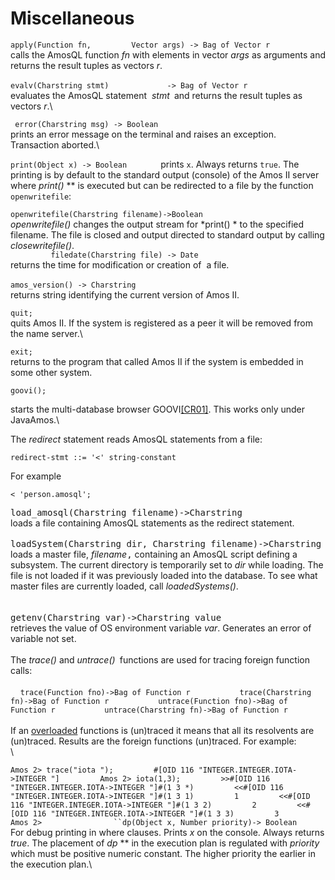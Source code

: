 # Miscellaneous

`apply(Function fn,         Vector args) -> Bag of Vector r`\
 calls the AmosQL function *fn* with elements in vector
*args* as arguments and returns the
result tuples as vectors *r*.\
\
 </span>`evalv(Charstring stmt)             -> Bag of Vector r`\
 evaluates the AmosQL statement  *stmt*` `</span>and returns the result tuples as
vectors *r*.</span></span></span>\


` error(Charstring msg) -> Boolean`\
 prints an error message on the terminal and raises an exception.
Transaction aborted.\



`print(Object x) -> Boolean       ` prints `x`. Always returns `true`.
The printing is by default to the standard output (console) of the Amos
II server where *print()* ** is executed but can be redirected to a file
by the function `openwritefile`:

`openwritefile(Charstring filename)->Boolean`\
 *openwritefile()* changes the output stream for *print() * to the
specified filename. The file is closed and output directed to standard
output by calling *closewritefile()*.\
 `         filedate(Charstring file) -> Date`\
 returns the time for modification or creation of  a file<span
style="font-family: monospace; "></span>.\
\
 `amos_version() -> Charstring`\
 returns string identifying the current version of Amos II.

`quit;`\
 quits Amos II. If the system is registered as a peer it will be removed
from the name server.\

`exit;`\
 returns to the program that called Amos II if the system is embedded in
some other system.

    goovi();

starts the multi-database browser GOOVI[\[CR01\]](#CR01%20). This works
only under JavaAmos.\


The *redirect* statement reads AmosQL statements from a file: 

    redirect-stmt ::= '<' string-constant

For example 

    < 'person.amosql';

<span style="font-family: monospace; ">load\_amosql(Charstring
filename)-&gt;Charstring</span>\
 loads a file containing AmosQL statements as the redirect statement.\
\
 <span style="font-family: monospace; ">loadSystem(Charstring dir,
Charstring filename)-&gt;Charstring</span>\
 loads a master file, *filename*<span
style="font-family: monospace; ">,</span> containing an AmosQL script
defining a subsystem. The current directory is temporarily set to
*dir*<span style="font-family: monospace; "></span> while loading. The
file is not loaded if it was previously loaded into the database. To see
what master files are currently loaded, call *loadedSystems()*.\
\
\
 <span style="font-family: monospace; ">getenv(Charstring
var)-&gt;Charstring value</span>\
 retrieves the value of OS environment variable *var*<span
style="font-family: monospace; "></span>. Generates an error of variable
not set.\
\
 The *trace()* and *untrace()*` `functions are used for tracing foreign
function calls:\
\
    
`trace(Function fno)->Bag of Function r           trace(Charstring fn)->Bag of Function r           untrace(Function fno)->Bag of Function r           untrace(Charstring fn)->Bag of Function r`\
\
 If an [overloaded](#overloaded-functions%20) functions is (un)traced it
means that all its resolvents are (un)traced. Results are the foreign
functions (un)traced. For example:\
\

`Amos 2> trace("iota ");         #[OID 116 "INTEGER.INTEGER.IOTA->INTEGER "]         Amos 2> iota(1,3);         >>#[OID 116 "INTEGER.INTEGER.IOTA->INTEGER "]#(1 3 *)         <<#[OID 116 "INTEGER.INTEGER.IOTA->INTEGER "]#(1 3 1)         1         <<#[OID 116 "INTEGER.INTEGER.IOTA->INTEGER "]#(1 3 2)         2         <<#[OID 116 "INTEGER.INTEGER.IOTA->INTEGER "]#(1 3 3)         3         Amos 2>                ``dp(Object x, Number priority)-> Boolean`\
 For debug printing in where clauses. Prints *x* on the console. Always
returns *true*. The placement of *dp* ** in the execution plan is
regulated with *priority* which must be positive numeric constant. The
higher priority the earlier in the execution plan.\
